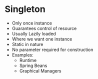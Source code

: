 # Singleton

- Only once instance
- Guarantees control of resource
- Usually Lazily loaded
- Where we want one instance
- Static in nature
- No parameter required for construction 
- Examples:
  - Runtime
  - Spring Beans
  - Graphical Managers